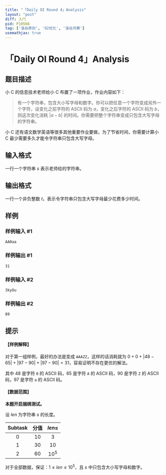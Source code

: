 ```yaml
---
title: "「Daily OI Round 4」Analysis"
layout: "post"
diff: 入门
pid: P10566
tag: ['洛谷原创', 'O2优化', '洛谷月赛']
usemathjax: true
---
```


# 「Daily OI Round 4」Analysis
## 题目描述

小 C 的信息技术老师给小 C 布置了一项作业，作业内容如下：

> 有一个字符串，包含大小写字母和数字。你可以把任意一个字符变成另外一个字符，设变化之前字符的 ASCII 码为 $a$，变化之后字符的 ASCII 码为 $b$，则这次变化消耗 $|a-b|$ 的时间。你需要把整个字符串变成只包含大写字母的字符串。

小 C 还有语文数学英语等很多其他重要作业要做，为了节省时间，你需要计算小 C 最少需要多久才能令字符串只包含大写字母。
## 输入格式

一行一个字符串 $s$ 表示老师给的字符串。
## 输出格式

一行一个非负整数 $t$，表示令字符串只包含大写字母最少花费多少时间。
## 样例

### 样例输入 #1
```
AA0aa
```
### 样例输出 #1
```
31
```
### 样例输入 #2
```
3kyOu
```
### 样例输出 #2
```
89
```
## 提示

#### 【样例解释】

对于第一组样例，最好的办法是变成 $\texttt{AAAZZ}$，这样的话消耗就为 $0+0+|48-65|+|97-90|+|97-90|=31$，容易证明不存在更优的解法。

其中 $48$ 是字符 $\texttt{0}$ 的 ASCII 码，$65$ 是字符 $\texttt{A}$ 的 ASCII 码，$90$ 是字符 $\texttt{Z}$ 的 ASCII 码，$97$ 是字符 $\texttt{a}$ 的 ASCII 码。

#### 【数据范围】

**本题开启捆绑测试。**

设 $len$ 为字符串 $s$ 的长度。

| $\text{Subtask}$ | 分值 | $len \le$ |
| :-----------: | :-----------: | :-----------: |
| $0$ | $10$ | $3$ |
| $1$ | $30$ | $10$ |
| $2$ | $60$ | $10^5$ |

对于全部数据，保证：$1 \le len \le 10^5$，且 $s$ 中只包含大小写字母和数字。
